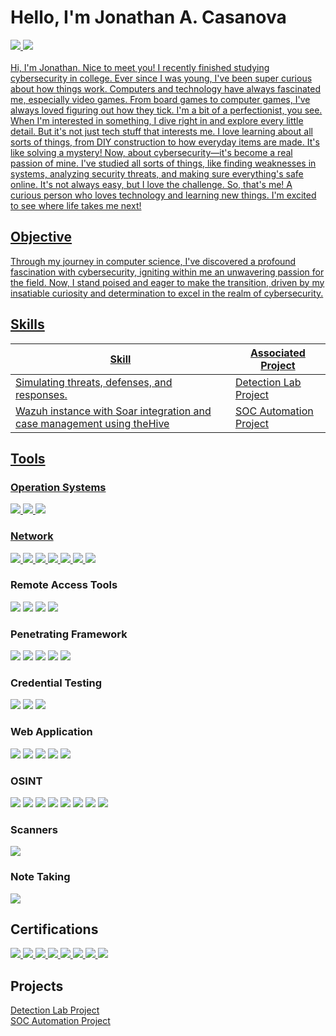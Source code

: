 # Hello, I'm Jonathan A. Casanova
<div>
<a href="https://www.linkedin.com/in/jonathan-a-casanova/" target="_blank"><img src="https://img.shields.io/badge/-LinkedIn-0072b1?&style=for-the-badge&logo=linkedin&logoColor=white" /> </a>
<a href="https://tryhackme.com/p/Astute" target="_blank"><img src="https://img.shields.io/badge/-TryHackMe-F04923?&style=for-the-badge" />
</div>
<br>
Hi, I'm Jonathan. Nice to meet you! I recently finished studying cybersecurity in college. Ever since I was young, I've been super curious about how things work. Computers and technology have always fascinated me, especially video games. From board games to computer games, I've always loved figuring out how they tick.
I'm a bit of a perfectionist, you see. When I'm interested in something, I dive right in and explore every little detail. But it's not just tech stuff that interests me. I love learning about all sorts of things, from DIY construction to how everyday items are made. It's like solving a mystery!
Now, about cybersecurity—it's become a real passion of mine. I've studied all sorts of things, like finding weaknesses in systems, analyzing security threats, and making sure everything's safe online. It's not always easy, but I love the challenge.
So, that's me! A curious person who loves technology and learning new things. I'm excited to see where life takes me next!

## Objective

Through my journey in computer science, I've discovered a profound fascination with cybersecurity, igniting within me an unwavering passion for the field. Now, I stand poised and eager to make the transition, driven by my insatiable curiosity and determination to excel in the realm of cybersecurity.

## Skills

| Skill                                         | Associated Project         |
|-----------------------------------------------|----------------------------|
| Simulating threats, defenses, and responses.     | <a href="https://github.com/GitSavior/Detection-Lab/tree/main">Detection Lab Project</a>|
| Wazuh instance with Soar integration and case management using theHive| <a href="https://github.com/GitSavior/SOC-Automation-Project/tree/main">SOC Automation Project</a>
## Tools

### Operation Systems
<div>
    <img src="https://img.shields.io/badge/-Windows-0078D6?&style=for-the-badge&logo=Windows&logoColor=white" />
    <img src="https://img.shields.io/badge/-Kali_Linux-557C94?style=for-the-badge&logo=Kali-Linux&logoColor=white" />
    <img src="https://img.shields.io/badge/-MacOS-000000?&style=for-the-badge&logo=Apple&logoColor=white" />
</div>

### Network
<div>
    <img src="https://img.shields.io/badge/-Wireshark-1679A7?&style=for-the-badge&logo=Wireshark&logoColor=white" />
    <img src="https://img.shields.io/badge/-Nmap-4B1248?&style=for-the-badge&logo=Nmap&logoColor=white" />
    <img src="https://img.shields.io/badge/-Hydra-FF4500?&style=for-the-badge" />
    <img src="https://img.shields.io/badge/-Ping-00FF00?&style=for-the-badge" />
    <img src="https://img.shields.io/badge/-FoxyProxy-FF6600?&style=for-the-badge" />
    <img src="https://img.shields.io/badge/-ProxyChains-00A4EF?&style=for-the-badge" />
    <a href="https://www.splunk.com" target="_blank"><img src="https://img.shields.io/badge/-Splunk-000000?&style=for-the-badge&logo=Splunk&logoColor=white" /></a>

</div>

### Remote Access Tools
<div>
<img src="https://img.shields.io/badge/-SSH-000000?&style=for-the-badge" />
<img src="https://img.shields.io/badge/-Netcat-000000?&style=for-the-badge" />
<img src="https://img.shields.io/badge/-Telnet-1F497D?&style=for-the-badge" />
<img src="https://img.shields.io/badge/-RDP-0078D7?&style=for-the-badge" />
</div>

### Penetrating Framework
<div>
<img src="https://img.shields.io/badge/-Metasploit-ED1C24?&style=for-the-badge" />
<img src="https://img.shields.io/badge/-WinPEAS-00A4EF?&style=for-the-badge" />
<img src="https://img.shields.io/badge/-PrivescCheck-FF5733?&style=for-the-badge" />
<img src="https://img.shields.io/badge/-WES--NG-FF4500?&style=for-the-badge" />
<img src="https://img.shields.io/badge/-LINPEAS-32CD32?&style=for-the-badge" />
</div>

### Credential Testing
<div>
<img src="https://img.shields.io/badge/-John_The_Ripper-FF6600?&style=for-the-badge" />
    <img src="https://img.shields.io/badge/-Hashcat-77428D?&style=for-the-badge" />
    <img src="https://img.shields.io/badge/-hash--id-6A5D7B?&style=for-the-badge" />
</div>

### Web Application
<div>
<img src="https://img.shields.io/badge/-Burp_Suite-FF4500?&style=for-the-badge" />
<img src="https://img.shields.io/badge/-Gobuster-FF4500?&style=for-the-badge" />
<img src="https://img.shields.io/badge/-OWASP%20ZAP-1488C6?&style=for-the-badge" />   
<img src="https://img.shields.io/badge/-SQLmap-000000?&style=for-the-badge" /> 
<img src="https://img.shields.io/badge/-DirBuster-FF4500?&style=for-the-badge" /> 
</div>

### OSINT
<div>
<img src="https://img.shields.io/badge/-Wappalyzer-FF5E3A?&style=for-the-badge" />
<img src="https://img.shields.io/badge/-WHOIS-00A4EF?&style=for-the-badge" />
<img src="https://img.shields.io/badge/-DIG-FF4500?&style=for-the-badge" />
    <img src="https://img.shields.io/badge/-Traceroute-FF4500?&style=for-the-badge" />
    <img src="https://img.shields.io/badge/-Nslookup-007FFF?&style=for-the-badge" />
    <img src="https://img.shields.io/badge/-Host-00A4EF?&style=for-the-badge" />
    <img src="https://img.shields.io/badge/-Shodan-FF0000?&style=for-the-badge" />
    <img src="https://img.shields.io/badge/-Recon--ng-FF4500?&style=for-the-badge" />
</div>

### Scanners
<div>
     <img src="https://img.shields.io/badge/-OPEN_VAS-007ACC?&style=for-the-badge" />
</div>

### Note Taking
<div>
     <a href="https://www.giuspen.net/cherrytree/"><img src="https://img.shields.io/badge/-Cherrytree-FF007F?&style=for-the-badge" /></a>
</div>

## Certifications
<div>
<a href="https://www.credly.com/badges/f5cc119f-66ee-4e19-bd14-4a164da66599" target="_blank"><img src="https://img.shields.io/badge/-PENTEST%2B-00BFFF?&style=for-the-badge&logo=CompTIA&logoColor=white" /> </a>
<a href="https://www.credly.com/badges/90288a7b-b8e2-4d8d-8732-6d3392785abe" target="_blank"><img src="https://img.shields.io/badge/-CYSA%2B-00549D?&style=for-the-badge&logo=CompTIA&logoColor=white" /> </a>
<a href="https://www.credly.com/badges/03bb5f2f-ccf9-49db-8916-339ab639dbe6" target="_blank"><img src="https://img.shields.io/badge/-Project%2B-0054a5?&style=for-the-badge&logo=CompTIA&logoColor=white" /> </a>
<a href="https://www.credly.com/badges/e2355ae8-83a7-4273-9456-a8376f9b4f17" target="_blank"><img src="https://img.shields.io/badge/-Security%2B-004194?&style=for-the-badge&logo=CompTIA&logoColor=white" /> </a>
<a href="https://www.credly.com/badges/809cbbed-e859-456a-ac1a-0bae3b135e00" target="_blank"><img src="https://img.shields.io/badge/-Network%2B-006699?&style=for-the-badge&logo=CompTIA&logoColor=white" /> </a>
<a href="https://www.credly.com/badges/b9ff27b1-dfe1-4ddb-bd98-65159ac44bed" target="_blank"><img src="https://img.shields.io/badge/-A%2B-0057B8?&style=for-the-badge&logo=CompTIA&logoColor=white" /> </a>
<a href="https://www.credly.com/badges/7f7f8332-3899-4a7c-b488-2048fef6d4d1" target="_blank"><img src="https://img.shields.io/badge/-Associate%20of%20ISC2-0066cc?&style=for-the-badge&logo=ISC2&logoColor=white" /> </a>
<a href="https://drive.google.com/file/d/14mXB1TftzF-mqv9zCAkwDNOoA8P1Asar/view" target="_blank"><img src="https://img.shields.io/badge/-ITIL%20Foundation-6F4E37?&style=for-the-badge&logo=ITIL&logoColor=white" /> </a>
</div>

## Projects
<a href="https://github.com/GitSavior/Detection-Lab/tree/main">Detection Lab Project</a><br>
<a href="https://github.com/GitSavior/SOC-Automation-Project/tree/main">SOC Automation Project</a>

